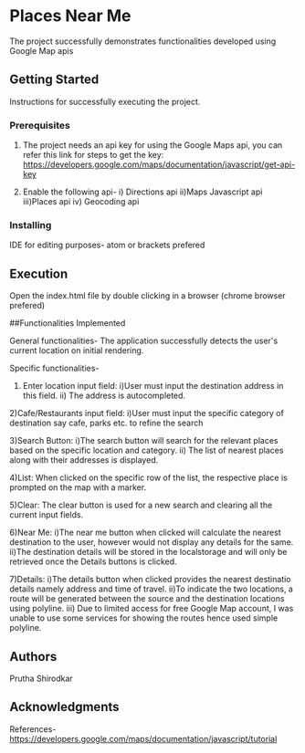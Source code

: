 # Places Near Me

The project successfully demonstrates functionalities developed using Google Map apis

## Getting Started

Instructions for successfully executing the project.

### Prerequisites

1) The project needs an api key for using the Google Maps api, you can refer this link for steps to get the key:
https://developers.google.com/maps/documentation/javascript/get-api-key

2) Enable the following api-
i) Directions api
ii)Maps Javascript api
iii)Places api
iv) Geocoding api

### Installing

IDE for editing purposes- atom or brackets prefered

## Execution

Open the index.html file by double clicking in a browser (chrome browser prefered)

##Functionalities Implemented

General functionalities-
The application successfully detects the user's current location on initial rendering.

Specific functionalities-

1) Enter location input field: 
i)User must input the destination address in this field.
ii) The address is autocompleted.

2)Cafe/Restaurants input field:
i)User must input the specific category of destination say cafe, parks etc. to refine the search

3)Search Button:
i)The search button will search for the relevant places based on the specific location and category.
ii) The list of nearest places along with their addresses is displayed.

4)List:
When clicked on the specific row of the list, the respective place is prompted on the map with a marker.

5)Clear:
The clear button is used for a new search and clearing all the current input fields.

6)Near Me:
i)The near me button when clicked will calculate the nearest destination to the user, however would not display any details for the same.
ii)The destination details will be stored in the localstorage and will only be retrieved once the Details buttons is clicked.

7)Details:
i)The details button when clicked provides the nearest destinatio details namely address and time of travel.
ii)To indicate the two locations, a route will be generated between the source and the destination locations using polyline.
iii) Due to limited access for free Google Map account, I was unable to use some services for showing the routes hence used simple polyline.


## Authors

Prutha Shirodkar

## Acknowledgments

References-
https://developers.google.com/maps/documentation/javascript/tutorial
